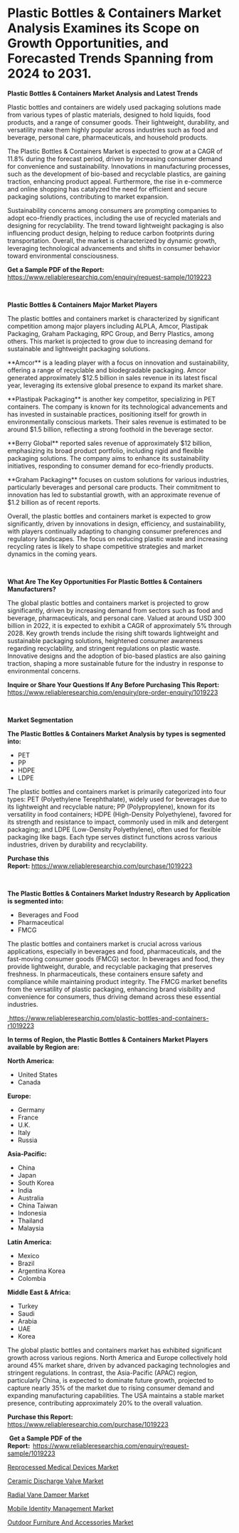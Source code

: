 <p><h1>Plastic Bottles & Containers Market Analysis Examines its Scope on Growth Opportunities, and Forecasted Trends Spanning from 2024 to 2031.</h1></p><p><strong>Plastic Bottles & Containers Market Analysis and Latest Trends</strong></p>
<p><p>Plastic bottles and containers are widely used packaging solutions made from various types of plastic materials, designed to hold liquids, food products, and a range of consumer goods. Their lightweight, durability, and versatility make them highly popular across industries such as food and beverage, personal care, pharmaceuticals, and household products.</p><p>The Plastic Bottles & Containers Market is expected to grow at a CAGR of 11.8% during the forecast period, driven by increasing consumer demand for convenience and sustainability. Innovations in manufacturing processes, such as the development of bio-based and recyclable plastics, are gaining traction, enhancing product appeal. Furthermore, the rise in e-commerce and online shopping has catalyzed the need for efficient and secure packaging solutions, contributing to market expansion.</p><p>Sustainability concerns among consumers are prompting companies to adopt eco-friendly practices, including the use of recycled materials and designing for recyclability. The trend toward lightweight packaging is also influencing product design, helping to reduce carbon footprints during transportation. Overall, the market is characterized by dynamic growth, leveraging technological advancements and shifts in consumer behavior toward environmental consciousness.</p></p>
<p><strong>Get a Sample PDF of the Report:&nbsp;</strong> <a href="https://www.reliableresearchiq.com/enquiry/request-sample/1019223?utm_campaign=1087&utm_medium=2&utm_source=Github&utm_content=ia&utm_term=29102024&utm_id=plastic-bottles-containers">https://www.reliableresearchiq.com/enquiry/request-sample/1019223</a></p>
<p>&nbsp;</p>
<p><strong>Plastic Bottles & Containers Major Market Players</strong></p>
<p><p>The plastic bottles and containers market is characterized by significant competition among major players including ALPLA, Amcor, Plastipak Packaging, Graham Packaging, RPC Group, and Berry Plastics, among others. This market is projected to grow due to increasing demand for sustainable and lightweight packaging solutions.</p><p>**Amcor** is a leading player with a focus on innovation and sustainability, offering a range of recyclable and biodegradable packaging. Amcor generated approximately $12.5 billion in sales revenue in its latest fiscal year, leveraging its extensive global presence to expand its market share.</p><p>**Plastipak Packaging** is another key competitor, specializing in PET containers. The company is known for its technological advancements and has invested in sustainable practices, positioning itself for growth in environmentally conscious markets. Their sales revenue is estimated to be around $1.5 billion, reflecting a strong foothold in the beverage sector.</p><p>**Berry Global** reported sales revenue of approximately $12 billion, emphasizing its broad product portfolio, including rigid and flexible packaging solutions. The company aims to enhance its sustainability initiatives, responding to consumer demand for eco-friendly products.</p><p>**Graham Packaging** focuses on custom solutions for various industries, particularly beverages and personal care products. Their commitment to innovation has led to substantial growth, with an approximate revenue of $1.2 billion as of recent reports.</p><p>Overall, the plastic bottles and containers market is expected to grow significantly, driven by innovations in design, efficiency, and sustainability, with players continually adapting to changing consumer preferences and regulatory landscapes. The focus on reducing plastic waste and increasing recycling rates is likely to shape competitive strategies and market dynamics in the coming years.</p></p>
<p>&nbsp;</p>
<p><strong>What Are The Key Opportunities For Plastic Bottles & Containers Manufacturers?</strong></p>
<p><p>The global plastic bottles and containers market is projected to grow significantly, driven by increasing demand from sectors such as food and beverage, pharmaceuticals, and personal care. Valued at around USD 300 billion in 2022, it is expected to exhibit a CAGR of approximately 5% through 2028. Key growth trends include the rising shift towards lightweight and sustainable packaging solutions, heightened consumer awareness regarding recyclability, and stringent regulations on plastic waste. Innovative designs and the adoption of bio-based plastics are also gaining traction, shaping a more sustainable future for the industry in response to environmental concerns.</p></p>
<p><strong>Inquire or Share Your Questions If Any Before Purchasing This Report:</strong> <a href="https://www.reliableresearchiq.com/enquiry/pre-order-enquiry/1019223?utm_campaign=1087&utm_medium=2&utm_source=Github&utm_content=ia&utm_term=29102024&utm_id=plastic-bottles-containers">https://www.reliableresearchiq.com/enquiry/pre-order-enquiry/1019223</a></p>
<p>&nbsp;</p>
<p><strong>Market Segmentation</strong></p>
<p><strong>The Plastic Bottles & Containers Market Analysis by types is segmented into:</strong></p>
<p><ul><li>PET</li><li>PP</li><li>HDPE</li><li>LDPE</li></ul></p>
<p><p>The plastic bottles and containers market is primarily categorized into four types: PET (Polyethylene Terephthalate), widely used for beverages due to its lightweight and recyclable nature; PP (Polypropylene), known for its versatility in food containers; HDPE (High-Density Polyethylene), favored for its strength and resistance to impact, commonly used in milk and detergent packaging; and LDPE (Low-Density Polyethylene), often used for flexible packaging like bags. Each type serves distinct functions across various industries, driven by durability and recyclability.</p></p>
<p><strong>Purchase this Report:&nbsp;</strong><a href="https://www.reliableresearchiq.com/purchase/1019223?utm_campaign=1087&utm_medium=2&utm_source=Github&utm_content=ia&utm_term=29102024&utm_id=plastic-bottles-containers">https://www.reliableresearchiq.com/purchase/1019223</a></p>
<p>&nbsp;</p>
<p><strong>The Plastic Bottles & Containers Market Industry Research by Application is segmented into:</strong></p>
<p><ul><li>Beverages and Food</li><li>Pharmaceutical</li><li>FMCG</li></ul></p>
<p><p>The plastic bottles and containers market is crucial across various applications, especially in beverages and food, pharmaceuticals, and the fast-moving consumer goods (FMCG) sector. In beverages and food, they provide lightweight, durable, and recyclable packaging that preserves freshness. In pharmaceuticals, these containers ensure safety and compliance while maintaining product integrity. The FMCG market benefits from the versatility of plastic packaging, enhancing brand visibility and convenience for consumers, thus driving demand across these essential industries.</p></p>
<p><a href="https://www.reliableresearchiq.com/plastic-bottles-and-containers-r1019223?utm_campaign=1087&utm_medium=2&utm_source=Github&utm_content=ia&utm_term=29102024&utm_id=plastic-bottles-containers">&nbsp;https://www.reliableresearchiq.com/plastic-bottles-and-containers-r1019223</a></p>
<p><strong>In terms of Region, the Plastic Bottles & Containers Market Players available by Region are:</strong></p>
<p>
    <p> <strong> North America: </strong>
        <ul>
            <li>United States</li>
            <li>Canada</li>
        </ul>
        </p> 
    <p> <strong> Europe: </strong>
        <ul>
            <li>Germany</li>
            <li>France</li>
            <li>U.K.</li>
            <li>Italy</li>
            <li>Russia</li>
        </ul>
        </p> 
    <p> <strong> Asia-Pacific: </strong>
        <ul>
            <li>China</li>
            <li>Japan</li>
            <li>South Korea</li>
            <li>India</li>
            <li>Australia</li>
            <li>China Taiwan</li>
            <li>Indonesia</li>
            <li>Thailand</li>
            <li>Malaysia</li>
        </ul>
        </p> 
    <p> <strong> Latin America: </strong>
        <ul>
            <li>Mexico</li>
            <li>Brazil</li>
            <li>Argentina Korea</li>
            <li>Colombia</li>
        </ul>
        </p> 
    <p> <strong> Middle East & Africa: </strong>
        <ul>
            <li>Turkey</li>
            <li>Saudi</li>
            <li>Arabia</li>
            <li>UAE</li>
            <li>Korea</li>
        </ul>
    </p>
    </p>
<p><p>The global plastic bottles and containers market has exhibited significant growth across various regions. North America and Europe collectively hold around 45% market share, driven by advanced packaging technologies and stringent regulations. In contrast, the Asia-Pacific (APAC) region, particularly China, is expected to dominate future growth, projected to capture nearly 35% of the market due to rising consumer demand and expanding manufacturing capabilities. The USA maintains a stable market presence, contributing approximately 20% to the overall valuation.</p></p>
<p><strong>Purchase this Report: </strong><a href="https://www.reliableresearchiq.com/purchase/1019223?utm_campaign=1087&utm_medium=2&utm_source=Github&utm_content=ia&utm_term=29102024&utm_id=plastic-bottles-containers">https://www.reliableresearchiq.com/purchase/1019223</a></p>
<p>&nbsp;<strong>Get a Sample PDF of the Report:&nbsp;&nbsp;</strong><a href="https://www.reliableresearchiq.com/enquiry/request-sample/1019223?utm_campaign=1087&utm_medium=2&utm_source=Github&utm_content=ia&utm_term=29102024&utm_id=plastic-bottles-containers">https://www.reliableresearchiq.com/enquiry/request-sample/1019223</a></p>
<p><strong></strong></p>
<p><p><a href="https://github.com/vitacbq/Market-Research-Report-List-1/blob/main/reprocessed-medical-devices-market.md?utm_campaign=1087&utm_medium=2&utm_source=Github&utm_content=ia&utm_term=29102024&utm_id=plastic-bottles-containers">Reprocessed Medical Devices Market</a></p><p><a href="https://issuu.com/reportprime-2/docs/ceramic-discharge-valve-market-size_860cdaa08cb815?utm_campaign=1087&utm_medium=2&utm_source=Github&utm_content=ia&utm_term=29102024&utm_id=plastic-bottles-containers">Ceramic Discharge Valve Market</a></p><p><a href="https://issuu.com/reportprime-2/docs/radial-vane-damper-market-size-2030_3dfacffc7e5f3c?utm_campaign=1087&utm_medium=2&utm_source=Github&utm_content=ia&utm_term=29102024&utm_id=plastic-bottles-containers">Radial Vane Damper Market</a></p><p><a href="https://www.linkedin.com/pulse/mobile-identity-management-market-opportunities-emerging-global-dx9ac?utm_campaign=1087&utm_medium=2&utm_source=Github&utm_content=ia&utm_term=29102024&utm_id=plastic-bottles-containers">Mobile Identity Management Market</a></p><p><a href="https://www.linkedin.com/pulse/unlocking-growth-potential-strategic-analysis-outdoor-pefme?utm_campaign=1087&utm_medium=2&utm_source=Github&utm_content=ia&utm_term=29102024&utm_id=plastic-bottles-containers">Outdoor Furniture And Accessories Market</a></p></p>